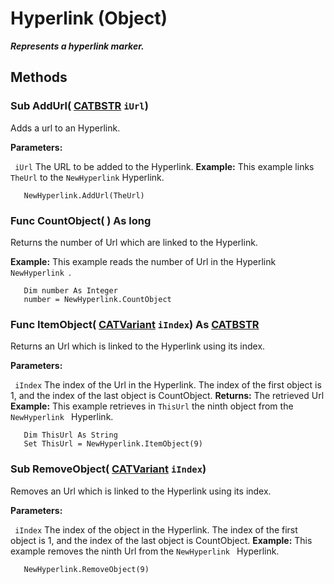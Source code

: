 # Hyperlink (Object)

**_Represents a hyperlink marker._**

## Methods

### Sub **AddUrl**( [CATBSTR](../System/typedef_CATBSTR_8129.md)  `iUrl`)

Adds a url to an Hyperlink.

**Parameters:**

` iUrl`      The URL to be added to the Hyperlink.
**Example:**      This example links `TheUrl` to the `NewHyperlink` Hyperlink.

```VBScript
   NewHyperlink.AddUrl(TheUrl)

```

### Func **CountObject**( ) As long

Returns the number of Url which are linked to the Hyperlink.

**Example:**      This example reads the number of Url in the Hyperlink `NewHyperlink `.

```VBScript
   Dim number As Integer
   number = NewHyperlink.CountObject

```

### Func **ItemObject**( [CATVariant](../System/typedef_CATVariant_20656.md)  `iIndex`) As [CATBSTR](../System/typedef_CATBSTR_8129.md)

Returns an Url which is linked to the Hyperlink using its index.

**Parameters:**

` iIndex`      The index of the Url in the Hyperlink. The index of the first object is 1, and the index of the last object is CountObject.
**Returns:**      The retrieved Url  **Example:**      This example retrieves in `ThisUrl` the ninth object from the `NewHyperlink ` Hyperlink.

```VBScript
   Dim ThisUrl As String
   Set ThisUrl = NewHyperlink.ItemObject(9)

```

### Sub **RemoveObject**( [CATVariant](../System/typedef_CATVariant_20656.md)  `iIndex`)

Removes an Url which is linked to the Hyperlink using its index.

**Parameters:**

` iIndex`      The index of the object in the Hyperlink. The index of the first object is 1, and the index of the last object is CountObject.
**Example:**      This example removes the ninth Url from the `NewHyperlink ` Hyperlink.

```VBScript
   NewHyperlink.RemoveObject(9)

```